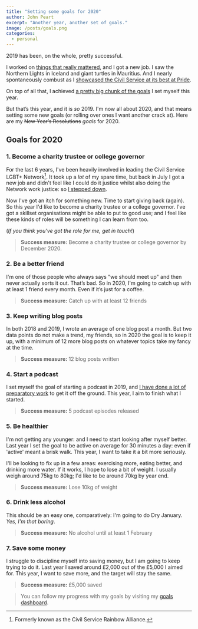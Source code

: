 ```yaml
---
title: "Setting some goals for 2020"
author: John Peart
excerpt: "Another year, another set of goals."
image: /posts/goals.png
categories:
  - personal
---
```


2019 has been, on the whole, pretty successful.

I worked on [things that really mattered](https://www.gov.uk/government/publications/lgbt-action-plan-annual-progress-report-2018-to-2019), and I got a new job. I saw the Northern Lights in Iceland and giant turtles in Mauritius. And I nearly spontaneously combust as I [showcased the Civil Service at its best at Pride](https://twitter.com/ClareMoriarty/status/1147623334018015232?s=20).

On top of all that, I achieved [a pretty big chunk of the goals](/2019/12/26/2019-resolutions-review) I set myself this year. 

But that’s this year, and it is *so* 2019. I'm now all about 2020, and that means setting some new goals (or rolling over ones I want another crack at). Here are my ~~New Year’s Resolutions~~ *goals* for 2020.

## Goals for 2020

### 1. Become a charity trustee or college governor

For the last 6 years, I've been heavily involved in leading the Civil Service LGBT+ Network[^csra]. It took up a *lot* of my spare time, but back in July I got a new job and didn't feel like I could do it justice whilst also doing the Network work justice: so [I stepped down](https://www.civilservice.lgbt/2019/09/18/john-peart-stepping-down/). 

Now I've got an itch for something new. Time to start giving back (again). So this year I'd like to become a charity trustee or a college governor. I've got a skillset organisations might be able to put to good use; and I feel like these kinds of roles will be something I can learn from too.

(*If you think you've got the role for me, get in touch!*)

[^csra]: Formerly known as the Civil Service Rainbow Alliance.

> **Success measure:** Become a charity trustee or college governor by December 2020.

### 2. Be a better friend

I'm one of those people who always says "we should meet up" and then never actually sorts it out. That’s bad. So in 2020, I'm going to catch up with at least 1 friend every month. Even if it’s just for a coffee.

> **Success measure:** Catch up with at least 12 friends

### 3. Keep writing blog posts

In both 2018 and 2019, I wrote an average of one blog post a month. But two data points do not make a trend, my friends, so in 2020 the goal is to keep it up, with a minimum of 12 more blog posts on whatever topics take my fancy at the time.

> **Success measure:** 12 blog posts written

### 4. Start a podcast

I set myself the goal of starting a podcast in 2019, and [I have done a lot of preparatory work](/2019/01/27/department-of-bad-ideas) to get it off the ground. This year, I aim to finish what I started.

> **Success measure:** 5 podcast episodes released

### 5. Be healthier

I'm not getting any younger: and I need to start looking after myself better. Last year I set the goal to be active on average for 30 minutes a day: even if 'active' meant a brisk walk. This year, I want to take it a bit more seriously.

I'll be looking to fix up in a few areas: exercising more, eating better, and drinking more water. If it works, I hope to lose a bit of weight. I usually weigh around 75kg to 80kg; I'd like to be around 70kg by year end.

> **Success measure:** Lose 10kg of weight

### 6. Drink less alcohol

This should be an easy one, comparatively: I'm going to do Dry January. *Yes, I'm that boring*. 

> **Success measure:** No alcohol until at least 1 February

### 7. Save some money

I struggle to discipline myself into saving money, but I am going to keep trying to do it. Last year I saved around £2,000 out of the £5,000 I aimed for. This year, I want to save more, and the target will stay the same.

> **Success measure:** £5,000 saved

> You can follow my progress with my goals by visiting my [goals dashboard](/goals/).